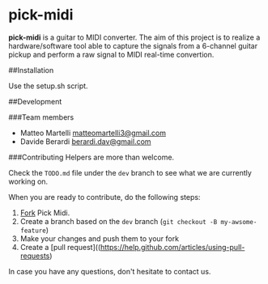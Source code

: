 pick-midi
=========

**pick-midi** is a guitar to MIDI converter.
The aim of this project is to realize a hardware/software tool able to capture the signals from a 6-channel guitar pickup and perform a raw signal to MIDI real-time convertion.

##Installation

Use the setup.sh script.

##Development

###Team members

 * Matteo Martelli <matteomartelli3@gmail.com>
 * Davide Berardi <berardi.dav@gmail.com>

###Contributing
Helpers are more than welcome.

Check the `TODO.md` file under the `dev` branch to see what we are currently working on.

When you are ready to contribute, do the following steps:
1. [Fork](https://help.github.com/articles/fork-a-repo) Pick Midi.
2. Create a branch based on the `dev` branch (`git checkout -B my-awsome-feature`)
3. Make your changes and push them to your fork
4. Create a [pull request]((https://help.github.com/articles/using-pull-requests)

In case you have any questions, don't hesitate to contact us.
